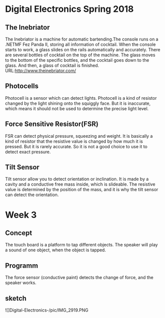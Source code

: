 # Digital Electronics Spring 2018

## The Inebriator
The Inebriator is a machine for automatic bartending.The console runs on a .NETMF Fez Panda II, storing all information of cocktail. When the console starts to work, a glass slides on the rails automatically and accurately. There are several bottles of cocktail on the top of the machine. The glass moves to the bottom of the specific bottles, and the cocktail goes down to the glass. And then, a glass of cocktail is finished. 
URL:http://www.theinebriator.com/
## Photocells
Photocell is a sensor which can detect lights. Photocell is a kind of resistor changed by the light shining onto the squiggly face. But it is inaccurate, which means it should not be used to determine the precise light level.
## Force Sensitive Resistor(FSR)
FSR can detect physical pressure, squeezing and weight. It is basically a kind of resistor that the resistive value is changed by how much it is pressed. But it is rarely accurate. So it is not a good choice to use it to detect exact pressure. 
## Tilt Sensor
Tilt sensor allow you to detect orientation or inclination. It is made by a cavity and a conductive free mass inside, which is slideable. The resistive value is determined by the position of the mass, and it is why the tilt sensor can detect the orientation.

# Week 3
## Concept
The touch board is a platform to tap different objects. The speaker will play a sound of one object, when the object is tapped.
## Programm
The force sensor (conductive paint) detects the change of force, and the speaker works.
## sketch
![]Digital-Electronics-/pic/IMG_2919.PNG
